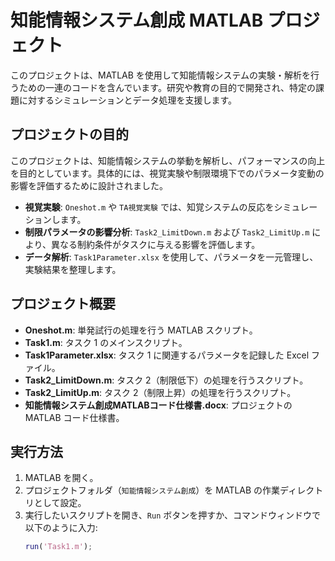 # 知能情報システム創成 MATLAB プロジェクト

このプロジェクトは、MATLAB を使用して知能情報システムの実験・解析を行うための一連のコードを含んでいます。研究や教育の目的で開発され、特定の課題に対するシミュレーションとデータ処理を支援します。

## プロジェクトの目的

このプロジェクトは、知能情報システムの挙動を解析し、パフォーマンスの向上を目的としています。具体的には、視覚実験や制限環境下でのパラメータ変動の影響を評価するために設計されました。

- **視覚実験**: `Oneshot.m` や `TA視覚実験` では、知覚システムの反応をシミュレーションします。
- **制限パラメータの影響分析**: `Task2_LimitDown.m` および `Task2_LimitUp.m` により、異なる制約条件がタスクに与える影響を評価します。
- **データ解析**: `Task1Parameter.xlsx` を使用して、パラメータを一元管理し、実験結果を整理します。

## プロジェクト概要

- **Oneshot.m**: 単発試行の処理を行う MATLAB スクリプト。
- **Task1.m**: タスク 1 のメインスクリプト。
- **Task1Parameter.xlsx**: タスク 1 に関連するパラメータを記録した Excel ファイル。
- **Task2_LimitDown.m**: タスク 2（制限低下）の処理を行うスクリプト。
- **Task2_LimitUp.m**: タスク 2（制限上昇）の処理を行うスクリプト。
- **知能情報システム創成MATLABコード仕様書.docx**: プロジェクトの MATLAB コード仕様書。

## 実行方法

1. MATLAB を開く。
2. プロジェクトフォルダ（`知能情報システム創成`）を MATLAB の作業ディレクトリとして設定。
3. 実行したいスクリプトを開き、`Run` ボタンを押すか、コマンドウィンドウで以下のように入力:
   ```matlab
   run('Task1.m');
